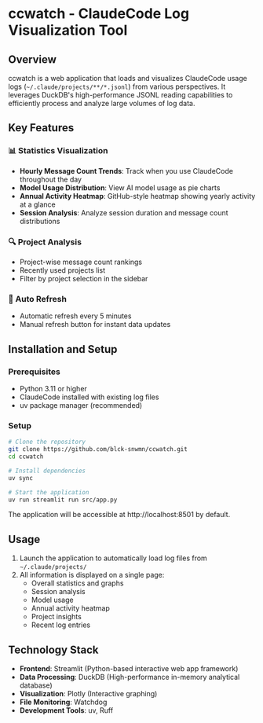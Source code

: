 # ccwatch - ClaudeCode Log Visualization Tool

## Overview

ccwatch is a web application that loads and visualizes ClaudeCode usage logs (`~/.claude/projects/**/*.jsonl`) from various perspectives. It leverages DuckDB's high-performance JSONL reading capabilities to efficiently process and analyze large volumes of log data.

## Key Features

### 📊 Statistics Visualization
- **Hourly Message Count Trends**: Track when you use ClaudeCode throughout the day
- **Model Usage Distribution**: View AI model usage as pie charts
- **Annual Activity Heatmap**: GitHub-style heatmap showing yearly activity at a glance
- **Session Analysis**: Analyze session duration and message count distributions

### 🔍 Project Analysis
- Project-wise message count rankings
- Recently used projects list
- Filter by project selection in the sidebar

### 🔄 Auto Refresh
- Automatic refresh every 5 minutes
- Manual refresh button for instant data updates

## Installation and Setup

### Prerequisites
- Python 3.11 or higher
- ClaudeCode installed with existing log files
- uv package manager (recommended)

### Setup

```bash
# Clone the repository
git clone https://github.com/blck-snwmn/ccwatch.git
cd ccwatch

# Install dependencies
uv sync

# Start the application
uv run streamlit run src/app.py
```

The application will be accessible at http://localhost:8501 by default.

## Usage

1. Launch the application to automatically load log files from `~/.claude/projects/`
2. All information is displayed on a single page:
   - Overall statistics and graphs
   - Session analysis
   - Model usage
   - Annual activity heatmap
   - Project insights
   - Recent log entries

## Technology Stack

- **Frontend**: Streamlit (Python-based interactive web app framework)
- **Data Processing**: DuckDB (High-performance in-memory analytical database)
- **Visualization**: Plotly (Interactive graphing)
- **File Monitoring**: Watchdog
- **Development Tools**: uv, Ruff